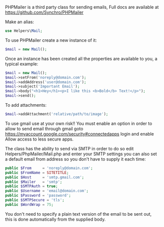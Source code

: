 PHPMailer is a third party class for sending emails, Full docs are available at https://github.com/Synchro/PHPMailer

Make an alias:

```php
use Helpers\Mail;
```

To use PHPMailer create a new instance of it:

```php
$mail = new Mail();
```

Once an instance has been created all the properties are available to you, a typical example:

```php
$mail = new Mail();
$mail->setFrom('noreply@domain.com');
$mail->addAddress('user@domain.com');
$mail->subject('Important Email');
$mail->body("<h1>Hey</h1><p>I like this <b>Bold</b> Text!</p>");
$mail->send();
```

To add attachments:

```php
$mail->addAttachment('relative/path/to/image');
```

To use gmail use at your own risk!! You must enable an option in order to allow to send email through gmail goto https://myaccount.google.com/security#connectedapps login and enable Allow access to less secure apps.

The class has the ability to send via SMTP in order to do so edit Helpers/PhpMailer/Mail.php and enter your SMTP settings you can also set a default email from address so you don't have to supply it each time:

```php
public $From     = 'noreply@domain.com';
public $FromName = SITETITLE;
public $Host     = 'smtp.gmail.com';
public $Mailer   = 'smtp';
public $SMTPAuth = true;                         
public $Username = 'email@domain.com';                         
public $Password = 'password';                         
public $SMTPSecure = 'tls';                         
public $WordWrap = 75;
```

You don't need to specify a plain text version of the email to be sent out, this is done automatically from the supplied body.